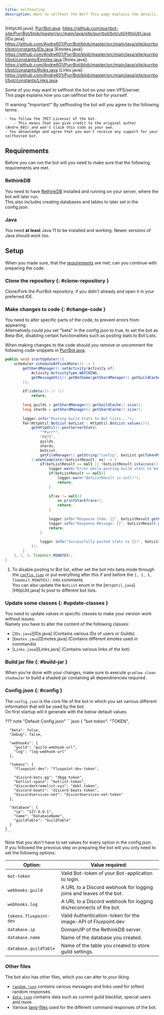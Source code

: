 ```yaml
---
title: Selfhosting
description: Want to selfhost the Bot? This page explains the details.
---
```


[MIT-License]: https://github.com/Andre601/PurrBot/blob/master/LICENSE

[RethinkDB]: https://rethinkdb.com

[PurrBot.java]: https://github.com/purrbot-site/PurrBot/blob/master/src/main/java/site/purrbot/bot/PurrBot.java
[HttpUtil.java]: 
[PurrBot.java]: https://github.com/purrbot-site/PurrBot/blob/master/src/main/java/site/purrbot/bot/util/HttpUtil.java
[IDs.java]: https://github.com/Andre601/PurrBot/blob/master/src/main/java/site/purrbot/bot/constants/IDs.java
[Emotes.java]: https://github.com/Andre601/PurrBot/blob/master/src/main/java/site/purrbot/bot/constants/Emotes.java
[Roles.java]: https://github.com/Andre601/PurrBot/blob/master/src/main/java/site/purrbot/bot/constants/Roles.java
[Links.java]: https://github.com/Andre601/PurrBot/blob/master/src/main/java/site/purrbot/bot/constants/Links.java

[random.json]: https://github.com/Andre601/PurrBot/blob/master/src/main/resources/random.json
[data.json]: https://github.com/Andre601/PurrBot/blob/master/src/main/resources/data.json
[lang-files]: https://github.com/Andre601/PurrBot/blob/master/src/main/resources/lang

Some of you may want to selfhost the bot on your own VPS/server.  
This page explains how you can selfhost the bot for yourself.

!!! warning "Important!"
    By selfhosting the bot will you agree to the following terms:
	
    - You follow the [MIT-License] of the bot.
        - This means that you give credit to the original author (Andre_601) and won't claim this code as your own.
    - You aknowledge and agree that you won't receive any support for your selfhosted bot.

## Requirements
Before you can run the bot will you need to make sure that the following requirements are met.

### RethinkDB
You need to have [RethinkDB] installed and running on your server, where the bot will later run.  
This also includes creating databases and tables to later set in the config.json.

### Java
You need **at least** Java 11 to be installed and working. Newer versions of Java should work too.

## Setup
When you made sure, that the [requirements](#requirements) are met, can you continue with preparing the code.

### Clone the repository {: #clone-repository }
Clone/Fork the PurrBot repository, if you didn't already and open it in your preferred IDE.

### Make changes to code {: #change-code }
You need to alter specific parts of the code, to prevent errors from appearing.  
Alternatively could you set "beta" in the config.json to true, to set the bot as Beta-Bot, disabling certain functionalities such as posting stats to Bot Lists.

When making changes to the code should you remove or uncomment the following code-snippets in [PurrBot.java]:

```java title="[PurrBot.java]"
public void startUpdater(){
    scheduler.scheduleAtFixedRate(() -> {
        getShardManager().setActivity(Activity.of(
            Activity.ActivityType.WATCHING,
            getMessageUtil().getBotGame(getShardManager().getGuildCache().size())
        ));
        
        if(isBeta()) // (1)
            return;
        
        long guilds = getShardManager().getGuildCache().size();
        long shards = getShardManager().getShardCache().size();
        
        logger.info("Posting Guild Stats to Bot lists...");
        for(HttpUtil.BotList botList : HttpUtil.BotList.values()){
            getHttpUtil().postServerStats(
                "*Purr*",
                "6875",
                guilds,
                shards,
                botList,
                getFileManager().getString("config", botList.getTokenPath())
            ).whenComplete((botListResult, ex) -> {
                if(botListResult == null || !botListResult.isSuccess() || ex != null){
                    logger.warn("Error while posting Guild stats to bot list {}!", botList.getName());
                    if(botListResult == null){
                        logger.warn("BotListResult is null!");
                        return;
                    }
                    
                    if(ex != null){
                        ex.printStackTrace();
                        return;
                    }
                    
                    logger.info("Response Code: {}", botListResult.getResponseCode());
                    logger.info("Response Message: {}", botListResult.getResponseMessage());
                    return;
                }
                
                logger.info("Successfully posted stats to {}!", botListResult.getBotList());
            });
        }
    }, 1, 5, TimeUnit.MINUTES);
}
```

1.  To disable posting to Bot list, either set the bot into beta mode through the [`config.json`](#config) or put everything after this if and before the `}, 1, 5, TimeUnit.MINUTES);` into comments.  
    You can also update the `BotList` enum in the [`HttpUtil,java`][HttpUtil.java] to post to different bot lists.

### Update some classes {: #update-classes }
You need to update values in specific classes to make your version work without issues.  
Namely you have to alter the content of the following classes:

- [`IDs.java`][IDs.java] (Contains various IDs of users or Guilds)
- [`Emotes.java`][Emotes.java] (Contains different emotes used in commands)
- [`Links.java`][Links.java] (Contains various links of the bot)

### Build jar file {: #build-jar }
When you're done with your changes, make sure to execute `gradlew clean shadowJar` to build a shaded jar containing all dependnencies required.

### Config.json {: #config }
The `config.json` is the core file of the bot in which you set various different information that will be used by the bot.  
On first startup will it generate with the below default values.

??? note "Default Config.json"
    ```json
    {
      "bot-token": "TOKEN",
      
      "beta": false,
      "debug": false,
      
      "webhooks": {
        "guild": "guild-webhook-url",
        "log": "log-webhook-url"
      },
      
      "tokens": {
        "fluxpoint-dev": "fluxpoint-dev-token",
        
        "discord-bots-gg": "dbgg-token",
        "botlist-space": "botlist-token",
        "discordextremelist-xyz": "debl-token",
        "discord-boats": "discord-boats-token",
        "discordservices-net": "discordservices-net-token"
      },
      
      "database": {
        "ip": "127.0.0.1",
        "name": "DatabaseName",
        "guildTable": "GuildTable"
      }
    }
    ```

Note that you don't have to set values for every option in the config.json.  
If you followed the previous step on preparing the bot will you only need to set the following options:

| Option:                | Value required:                                                     |
| ---------------------- | ------------------------------------------------------------------- |
| `bot-token`            | Valid Bot-token of your Bot-application to login.                   |
| `webhooks.guild`       | A URL to a Discord webhook for logging joins and leaves of the bot. |
| `webhooks.log`         | A URL to a Discord webhook for logging dis/reconnects of the bot.   |
| `tokens.fluxpoint-dev` | Valid Authentication-token for the image-API of Fluxpoint.dev       |
| `database.ip`          | Domain/IP of the RethinkDB server.                                  |
| `database.name`        | Name of the database you created.                                   |
| `database.guildTable`  | Name of the table you created to store guild settings.              |

### Other files
The bot also has other files, which you can alter to your liking.

- [`random.json`][random.json] contains various messages and links used for (often) random responses.
- [`data.json`][data.json] contains data such as current guild blacklist, special users and more.
- Various [lang-files] used for the different command responses of the bot.
